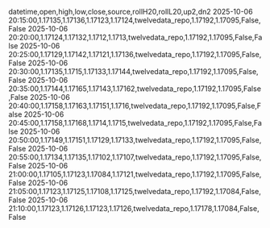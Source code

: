 datetime,open,high,low,close,source,rollH20,rollL20,up2,dn2
2025-10-06 20:15:00,1.17135,1.17136,1.17123,1.17124,twelvedata_repo,1.17192,1.17095,False,False
2025-10-06 20:20:00,1.17124,1.17132,1.1712,1.1713,twelvedata_repo,1.17192,1.17095,False,False
2025-10-06 20:25:00,1.17129,1.17142,1.17121,1.17136,twelvedata_repo,1.17192,1.17095,False,False
2025-10-06 20:30:00,1.17135,1.1715,1.17133,1.17144,twelvedata_repo,1.17192,1.17095,False,False
2025-10-06 20:35:00,1.17144,1.17165,1.17143,1.17162,twelvedata_repo,1.17192,1.17095,False,False
2025-10-06 20:40:00,1.17158,1.17163,1.17151,1.1716,twelvedata_repo,1.17192,1.17095,False,False
2025-10-06 20:45:00,1.17158,1.17168,1.1714,1.1715,twelvedata_repo,1.17192,1.17095,False,False
2025-10-06 20:50:00,1.17149,1.17151,1.17129,1.17133,twelvedata_repo,1.17192,1.17095,False,False
2025-10-06 20:55:00,1.17134,1.17135,1.17102,1.17107,twelvedata_repo,1.17192,1.17095,False,False
2025-10-06 21:00:00,1.17105,1.17123,1.17084,1.17121,twelvedata_repo,1.17192,1.17095,False,False
2025-10-06 21:05:00,1.17123,1.17125,1.17108,1.17125,twelvedata_repo,1.17192,1.17084,False,False
2025-10-06 21:10:00,1.17123,1.17126,1.17123,1.17126,twelvedata_repo,1.17178,1.17084,False,False
